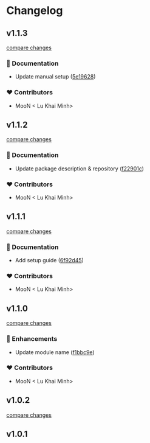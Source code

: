 # Changelog


## v1.1.3

[compare changes](https://github.com/lukhaiminh/nuxt-healthz/compare/v1.1.2...v1.1.3)

### 📖 Documentation

- Update manual setup ([5e19628](https://github.com/lukhaiminh/nuxt-healthz/commit/5e19628))

### ❤️ Contributors

- MooN  < Lu Khai Minh>

## v1.1.2

[compare changes](https://github.com/lukhaiminh/nuxt-healthz/compare/v1.1.1...v1.1.2)

### 📖 Documentation

- Update package description & repository ([f22901c](https://github.com/lukhaiminh/nuxt-healthz/commit/f22901c))

### ❤️ Contributors

- MooN  < Lu Khai Minh>

## v1.1.1

[compare changes](https://github.com/your-org/my-module/compare/v1.1.0...v1.1.1)

### 📖 Documentation

- Add setup guide ([6f92d45](https://github.com/your-org/my-module/commit/6f92d45))

### ❤️ Contributors

- MooN  < Lu Khai Minh>

## v1.1.0

[compare changes](https://github.com/your-org/my-module/compare/v1.0.2...v1.1.0)

### 🚀 Enhancements

- Update module name ([f1bbc9e](https://github.com/your-org/my-module/commit/f1bbc9e))

### ❤️ Contributors

- MooN  < Lu Khai Minh>

## v1.0.2

[compare changes](https://github.com/your-org/my-module/compare/v1.0.1...v1.0.2)

## v1.0.1

